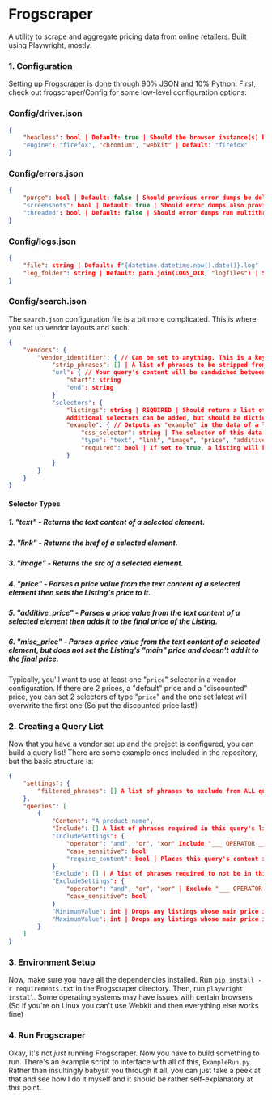 # Frogscraper
A utility to scrape and aggregate pricing data from online retailers. Built using Playwright, mostly.

### 1. Configuration
Setting up Frogscraper is done through 90% JSON and 10% Python. First, check out frogscraper/Config for some low-level configuration options:

### Config/driver.json
```json
{
    "headless": bool | Default: true | Should the browser instance(s) be invisible while it runs searches.
    "engine": "firefox", "chromium", "webkit" | Default: "firefox"
}
```
### Config/errors.json
```json
{
    "purge": bool | Default: false | Should previous error dumps be deleted when Frogscraper launches?
    "screenshots": bool | Default: true | Should error dumps also provide screenshots of any relevant pages?
    "threaded": bool | Default: false | Should error dumps run multithreaded (not recommended in 99% of scenarios)
}
```
### Config/logs.json
```json
{
    "file": string | Default: f"{datetime.datetime.now().date()}.log" | This is not recommended to change as the string set here is not executed. If you really need to, set your own function in Logs/config.py as the default.
    "log_folder": string | Default: path.join(LOGS_DIR, "logfiles") | Same as above, this is not typically manually set, but can be if you must.
}
```
### Config/search.json
The `search.json` configuration file is a bit more complicated. This is where you set up vendor layouts and such.
```json
{
    "vendors": {
        "vendor_identifier": { // Can be set to anything. This is a key used to identify a vendor, such as "usa_ebay"
            "strip_phrases": [] | A list of phrases to be stripped from final listing string results. Typically used for alt text that isn't typically visible.
            "url": { // Your query's content will be sandwiched between the start and end.
                "start": string
                "end": string
            }
            "selectors": {
                "listings": string | REQUIRED | Should return a list of listing objects when running a "document.querySelectorAll()" on a search results page.
                Additional selectors can be added, but should be dictionaries.
                "example": { // Outputs as "example" in the data of a listing.
                    "css_selector": string | The selector of this data element when run on an individual listing object.
                    "type": "text", "link", "image", "price", "additive_price", "misc_price" | See below for more details.
                    "required": bool | If set to true, a listing will be dropped from results if this selector is missing. Typically used for prices.
                }
            }
        }
    }
}
```
#### Selector Types
##### 1. "text" - Returns the text content of a selected element.
##### 2. "link" - Returns the href of a selected element.
##### 3. "image" - Returns the src of a selected element.
##### 4. "price" - Parses a price value from the text content of a selected element then sets the Listing's price to it. 
##### 5. "additive_price" - Parses a price value from the text content of a selected element then adds it to the final price of the Listing.
##### 6. "misc_price" - Parses a price value from the text content of a selected element, but does not set the Listing's "main" price and doesn't add it to the final price.

Typically, you'll want to use at least one "`price`" selector in a vendor configuration. If there are 2 prices, a "default" price and a "discounted" price, you can set 2 selectors of type "`price`" and the one set latest will overwrite the first one (So put the discounted price last!)

### 2. Creating a Query List 
Now that you have a vendor set up and the project is configured, you can build a query list! There are some example ones included in the repository, but the basic structure is:
```json
{
    "settings": {
        "filtered_phrases": [] A list of phrases to exclude from ALL queries in this list. If a phrase is found in a listing's string data, the listing will be dropped.
    },
    "queries": [
        {
            "Content": "A product name",
            "Include": [] A list of phrases required in this query's listings.
            "IncludeSettings": {
                "operator": "and", "or", "xor" Include "___ OPERATOR ___"
                "case_sensitive": bool
                "require_content": bool | Places this query's content in the Include list. This is recommended over putting the query in the Include list manually, as it allows for additional functionality with stripping spaces and such, but there are times where this may not be helpful.
            }
            "Exclude": [] | A list of phrases required to not be in this query's listings
            "ExcludeSettings": {
                "operator": "and", "or", "xor" | Exclude "___ OPERATOR ___"
                "case_sensitive": bool
            }
            "MinimumValue": int | Drops any listings whose main price is less than this
            "MaximumValue": int | Drops any listings whose main price is greater than this
        }
    ]
}

```
### 3. Environment Setup
Now, make sure you have all the dependencies installed. Run `pip install -r requirements.txt` in the Frogscraper directory. Then, run `playwright install`. Some operating systems may have issues with certain browsers (So if you're on Linux you can't use Webkit and then everything else works fine)

### 4. Run Frogscraper
Okay, it's not *just* running Frogscraper. Now you have to build something to run. There's an example script to interface with all of this, `ExampleRun.py`. Rather than insultingly babysit you through it all, you can just take a peek at that and see how I do it myself and it should be rather self-explanatory at this point.
